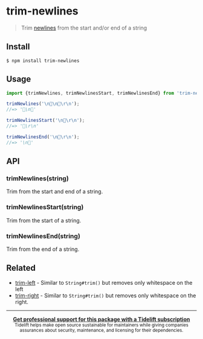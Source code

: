 # trim-newlines

> Trim [newlines](https://en.wikipedia.org/wiki/Newline) from the start and/or end of a string

## Install

```
$ npm install trim-newlines
```

## Usage

```js
import {trimNewlines, trimNewlinesStart, trimNewlinesEnd} from 'trim-newlines';

trimNewlines('\n🦄\n🦄\r\n');
//=> '🦄\n🦄'

trimNewlinesStart('\n🦄\r\n');
//=> '🦄\r\n'

trimNewlinesEnd('\n🦄\r\n');
//=> '\n🦄'
```

## API

### trimNewlines(string)

Trim from the start and end of a string.

### trimNewlinesStart(string)

Trim from the start of a string.

### trimNewlinesEnd(string)

Trim from the end of a string.

## Related

- [trim-left](https://github.com/sindresorhus/trim-left) - Similar to `String#trim()` but removes only whitespace on the left
- [trim-right](https://github.com/sindresorhus/trim-right) - Similar to `String#trim()` but removes only whitespace on the right.

---

<div align="center">
	<b>
		<a href="https://tidelift.com/subscription/pkg/npm-trim-newlines?utm_source=npm-trim-newlines&utm_medium=referral&utm_campaign=readme">Get professional support for this package with a Tidelift subscription</a>
	</b>
	<br>
	<sub>
		Tidelift helps make open source sustainable for maintainers while giving companies<br>assurances about security, maintenance, and licensing for their dependencies.
	</sub>
</div>
